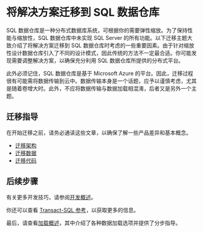 <properties
   pageTitle="将解决方案迁移到 SQL 数据仓库 | Microsoft Azure"
   description="有关将解决方案转移到 Azure SQL 数据仓库平台的迁移指南。"
   services="sql-data-warehouse"
   documentationCenter="NA"
   authors="jrowlandjones"
   manager="barbkess"
   editor=""/>

<tags
   ms.service="sql-data-warehouse"
   ms.date="09/22/2015"
   wacn.date="01/20/2016"/>

# 将解决方案迁移到 SQL 数据仓库

SQL 数据仓库是一种分布式数据库系统，可根据你的需要弹性缩放。为了保持性能与缩放性，SQL 数据仓库中未实现 SQL Server 的所有功能。以下迁移主题大致介绍了将解决方案迁移到 SQL 数据仓库时考虑的一些重要因素。由于针对缩放性设计数据仓库引入了不同的设计模式，因此传统的方法不一定最合适。你可能发现需要调整解决方案，以确保充分利用 SQL 数据仓库所提供的分布式平台。

此外必须记住，SQL 数据仓库是基于 Microsoft Azure 的平台。因此，迁移过程很有可能需将数据传输到云中。数据传输本身是一个话题，应予以谨慎考虑，尤其是随着卷增大时。此外，不应将数据传输与数据加载相混淆，后者又是另外一个主题。

## 迁移指导
在开始迁移之前，请务必通读这些文章，以确保了解一些产品差异和基本概念。

- [迁移架构][]
- [迁移数据][]
- [迁移代码][]
 
## 后续步骤
有关更多开发技巧，请参阅[开发概述][]。

你还可以查看 [Transact-SQL 参考][]，以获取更多的信息。

最后，请查看[加载概述][]，其中介绍了各种数据加载选项并提供了分步指导。

<!--Image references-->

<!--Article references-->
[迁移架构]: /documentation/articles/sql-data-warehouse-migrate-schema
[迁移数据]: /documentation/articles/sql-data-warehouse-migrate-data
[迁移代码]: /documentation/articles/sql-data-warehouse-migrate-code

[开发概述]: /documentation/articles/sql-data-warehouse-overview-develop
[加载概述]: /documentation/articles/sql-data-warehouse-overview-load
[Transact-SQL 参考]: /documentation/articles/sql-data-warehouse-overview-migrate

<!--MSDN references-->


<!--Other Web references-->

<!---HONumber=Mooncake_1207_2015-->
